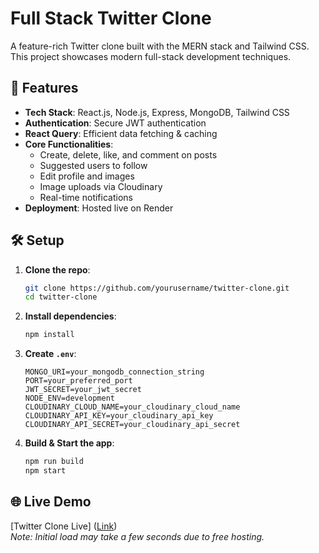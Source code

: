 # Full Stack Twitter Clone

A feature-rich Twitter clone built with the MERN stack and Tailwind CSS. This project showcases modern full-stack development techniques.

## 🚀 Features

- **Tech Stack**: React.js, Node.js, Express, MongoDB, Tailwind CSS
- **Authentication**: Secure JWT authentication
- **React Query**: Efficient data fetching & caching
- **Core Functionalities**: 
  - Create, delete, like, and comment on posts
  - Suggested users to follow
  - Edit profile and images
  - Image uploads via Cloudinary
  - Real-time notifications
- **Deployment**: Hosted live on Render

## 🛠️ Setup

1. **Clone the repo**:
   ```bash
   git clone https://github.com/yourusername/twitter-clone.git
   cd twitter-clone
   ```

2. **Install dependencies**:
   ```bash
   npm install
   ```

3. **Create `.env`**:
   ```env
   MONGO_URI=your_mongodb_connection_string
   PORT=your_preferred_port
   JWT_SECRET=your_jwt_secret
   NODE_ENV=development
   CLOUDINARY_CLOUD_NAME=your_cloudinary_cloud_name
   CLOUDINARY_API_KEY=your_cloudinary_api_key
   CLOUDINARY_API_SECRET=your_cloudinary_api_secret
   ```

4. **Build & Start the app**:
   ```bash
   npm run build
   npm start
   ```

## 🌐 Live Demo

[Twitter Clone Live] ([Link](https://twitter-vtbt.onrender.com/))  
*Note: Initial load may take a few seconds due to free hosting.*
